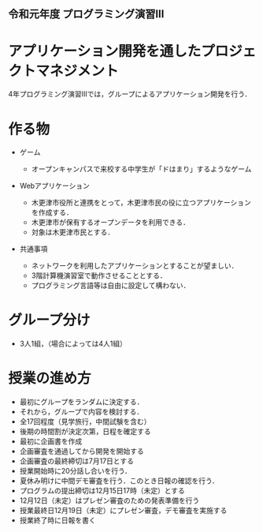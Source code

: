 ## 令和元年度 プログラミング演習III
# アプリケーション開発を通したプロジェクトマネジメント
4年プログラミング演習IIIでは，グループによるアプリケーション開発を行う．

# 作る物
- ゲーム
  - オープンキャンパスで来校する中学生が「ドはまり」するようなゲーム
- Webアプリケーション
  - 木更津市役所と連携をとって，木更津市民の役に立つアプリケーションを作成する．
  - 木更津市が保有するオープンデータを利用できる．
  - 対象は木更津市民とする．
  
- 共通事項
  - ネットワークを利用したアプリケーションとすることが望ましい．
  - 3階計算機演習室で動作させることとする．
  - プログラミング言語等は自由に設定して構わない．

# グループ分け
- 3人1組，（場合によっては4人1組）

# 授業の進め方
- 最初にグループをランダムに決定する．
- それから，グループで内容を検討する．
- 全17回程度（見学旅行，中間試験を含む）
- 後期の時間割が決定次第，日程を確定する
- 最初に企画書を作成
- 企画審査を通過してから開発を開始する
- 企画審査の最終締切は7月17日とする
- 授業開始時に20分話し合いを行う．
- 夏休み明けに中間デモ審査を行う．このとき日報の確認を行う．
- プログラムの提出締切は12月15日17時（未定）とする
- 12月12日（未定）はプレゼン審査のための発表準備を行う
- 授業最終日12月19日（未定）にプレゼン審査，デモ審査を実施する
- 授業終了時に日報を書く

